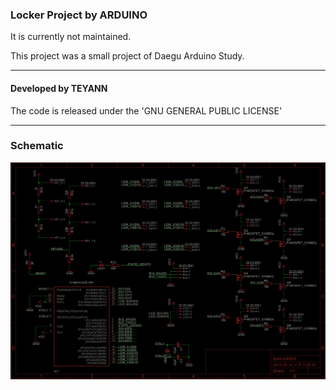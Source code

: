 ### Locker Project by ARDUINO

It is currently not maintained.

This project was a small project of Daegu Arduino Study.

-----------------------------

#### Developed by TEYANN

The code is released under the 'GNU GENERAL PUBLIC LICENSE'

-----------------------------

### Schematic
![Schematic](./Arduino_LockerProject/image/Arduino_Locker-Schematic_view.png)
